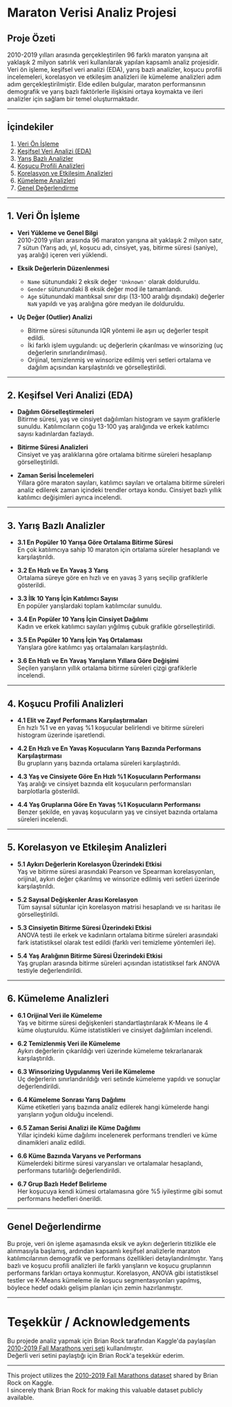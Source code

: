 # Maraton Verisi Analiz Projesi

## Proje Özeti
2010-2019 yılları arasında gerçekleştirilen 96 farklı maraton yarışına ait yaklaşık 2 milyon satırlık veri kullanılarak yapılan kapsamlı analiz projesidir. Veri ön işleme, keşifsel veri analizi (EDA), yarış bazlı analizler, koşucu profili incelemeleri, korelasyon ve etkileşim analizleri ile kümeleme analizleri adım adım gerçekleştirilmiştir. Elde edilen bulgular, maraton performansının demografik ve yarış bazlı faktörlerle ilişkisini ortaya koymakta ve ileri analizler için sağlam bir temel oluşturmaktadır.

---

## İçindekiler

1. [Veri Ön İşleme](#veri-ön-işleme)  
2. [Keşifsel Veri Analizi (EDA)](#keşifsel-veri-analizi-eda)  
3. [Yarış Bazlı Analizler](#yarış-bazlı-analizler)  
4. [Koşucu Profili Analizleri](#koşucu-profili-analizleri)  
5. [Korelasyon ve Etkileşim Analizleri](#korelasyon-ve-etkileşim-analizleri)  
6. [Kümeleme Analizleri](#kümeleme-analizleri)  
7. [Genel Değerlendirme](#genel-değerlendirme)  

---

## 1. Veri Ön İşleme

- **Veri Yükleme ve Genel Bilgi**  
  2010-2019 yılları arasında 96 maraton yarışına ait yaklaşık 2 milyon satır, 7 sütun (Yarış adı, yıl, koşucu adı, cinsiyet, yaş, bitirme süresi (saniye), yaş aralığı) içeren veri yüklendi.

- **Eksik Değerlerin Düzenlenmesi**  
  - `Name` sütunundaki 2 eksik değer `'Unknown'` olarak dolduruldu.  
  - `Gender` sütunundaki 8 eksik değer mod ile tamamlandı.  
  - `Age` sütunundaki mantıksal sınır dışı (13-100 aralığı dışındaki) değerler `NaN` yapıldı ve yaş aralığına göre medyan ile dolduruldu.

- **Uç Değer (Outlier) Analizi**  
  - Bitirme süresi sütununda IQR yöntemi ile aşırı uç değerler tespit edildi.  
  - İki farklı işlem uygulandı: uç değerlerin çıkarılması ve winsorizing (uç değerlerin sınırlandırılması).  
  - Orijinal, temizlenmiş ve winsorize edilmiş veri setleri ortalama ve dağılım açısından karşılaştırıldı ve görselleştirildi.

---

## 2. Keşifsel Veri Analizi (EDA)

- **Dağılım Görselleştirmeleri**  
  Bitirme süresi, yaş ve cinsiyet dağılımları histogram ve sayım grafiklerle sunuldu. Katılımcıların çoğu 13-100 yaş aralığında ve erkek katılımcı sayısı kadınlardan fazlaydı.

- **Bitirme Süresi Analizleri**  
  Cinsiyet ve yaş aralıklarına göre ortalama bitirme süreleri hesaplanıp görselleştirildi.

- **Zaman Serisi İncelemeleri**  
  Yıllara göre maraton sayıları, katılımcı sayıları ve ortalama bitirme süreleri analiz edilerek zaman içindeki trendler ortaya kondu. Cinsiyet bazlı yıllık katılımcı değişimleri ayrıca incelendi.

---

## 3. Yarış Bazlı Analizler

- **3.1 En Popüler 10 Yarışa Göre Ortalama Bitirme Süresi**  
  En çok katılımcıya sahip 10 maraton için ortalama süreler hesaplandı ve karşılaştırıldı.

- **3.2 En Hızlı ve En Yavaş 3 Yarış**  
  Ortalama süreye göre en hızlı ve en yavaş 3 yarış seçilip grafiklerle gösterildi.

- **3.3 İlk 10 Yarış İçin Katılımcı Sayısı**  
  En popüler yarışlardaki toplam katılımcılar sunuldu.

- **3.4 En Popüler 10 Yarış İçin Cinsiyet Dağılımı**  
  Kadın ve erkek katılımcı sayıları yığılmış çubuk grafikle görselleştirildi.

- **3.5 En Popüler 10 Yarış İçin Yaş Ortalaması**  
  Yarışlara göre katılımcı yaş ortalamaları karşılaştırıldı.

- **3.6 En Hızlı ve En Yavaş Yarışların Yıllara Göre Değişimi**  
  Seçilen yarışların yıllık ortalama bitirme süreleri çizgi grafiklerle incelendi.

---

## 4. Koşucu Profili Analizleri

- **4.1 Elit ve Zayıf Performans Karşılaştırmaları**  
  En hızlı %1 ve en yavaş %1 koşucular belirlendi ve bitirme süreleri histogram üzerinde işaretlendi.

- **4.2 En Hızlı ve En Yavaş Koşucuların Yarış Bazında Performans Karşılaştırması**  
  Bu grupların yarış bazında ortalama süreleri karşılaştırıldı.

- **4.3 Yaş ve Cinsiyete Göre En Hızlı %1 Koşucuların Performansı**  
  Yaş aralığı ve cinsiyet bazında elit koşucuların performansları barplotlarla gösterildi.

- **4.4 Yaş Gruplarına Göre En Yavaş %1 Koşucuların Performansı**  
  Benzer şekilde, en yavaş koşucuların yaş ve cinsiyet bazında ortalama süreleri incelendi.

---

## 5. Korelasyon ve Etkileşim Analizleri

- **5.1 Aykırı Değerlerin Korelasyon Üzerindeki Etkisi**  
  Yaş ve bitirme süresi arasındaki Pearson ve Spearman korelasyonları, orijinal, aykırı değer çıkarılmış ve winsorize edilmiş veri setleri üzerinde karşılaştırıldı.

- **5.2 Sayısal Değişkenler Arası Korelasyon**  
  Tüm sayısal sütunlar için korelasyon matrisi hesaplandı ve ısı haritası ile görselleştirildi.

- **5.3 Cinsiyetin Bitirme Süresi Üzerindeki Etkisi**  
  ANOVA testi ile erkek ve kadınların ortalama bitirme süreleri arasındaki fark istatistiksel olarak test edildi (farklı veri temizleme yöntemleri ile).

- **5.4 Yaş Aralığının Bitirme Süresi Üzerindeki Etkisi**  
  Yaş grupları arasında bitirme süreleri açısından istatistiksel fark ANOVA testiyle değerlendirildi.

---

## 6. Kümeleme Analizleri

- **6.1 Orijinal Veri ile Kümeleme**  
  Yaş ve bitirme süresi değişkenleri standartlaştırılarak K-Means ile 4 küme oluşturuldu. Küme istatistikleri ve cinsiyet dağılımları incelendi.

- **6.2 Temizlenmiş Veri ile Kümeleme**  
  Aykırı değerlerin çıkarıldığı veri üzerinde kümeleme tekrarlanarak karşılaştırıldı.

- **6.3 Winsorizing Uygulanmış Veri ile Kümeleme**  
  Uç değerlerin sınırlandırıldığı veri setinde kümeleme yapıldı ve sonuçlar değerlendirildi.

- **6.4 Kümeleme Sonrası Yarış Dağılımı**  
  Küme etiketleri yarış bazında analiz edilerek hangi kümelerde hangi yarışların yoğun olduğu incelendi.

- **6.5 Zaman Serisi Analizi ile Küme Dağılımı**  
  Yıllar içindeki küme dağılımı incelenerek performans trendleri ve küme dinamikleri analiz edildi.

- **6.6 Küme Bazında Varyans ve Performans**  
  Kümelerdeki bitirme süresi varyansları ve ortalamalar hesaplandı, performans tutarlılığı değerlendirildi.

- **6.7 Grup Bazlı Hedef Belirleme**  
  Her koşucuya kendi kümesi ortalamasına göre %5 iyileştirme gibi somut performans hedefleri önerildi.

---

## Genel Değerlendirme

Bu proje, veri ön işleme aşamasında eksik ve aykırı değerlerin titizlikle ele alınmasıyla başlamış, ardından kapsamlı keşifsel analizlerle maraton katılımcılarının demografik ve performans özellikleri detaylandırılmıştır. Yarış bazlı ve koşucu profili analizleri ile farklı yarışların ve koşucu gruplarının performans farkları ortaya konmuştur. Korelasyon, ANOVA gibi istatistiksel testler ve K-Means kümeleme ile koşucu segmentasyonları yapılmış, böylece hedef odaklı gelişim planları için zemin hazırlanmıştır.

---


# Teşekkür / Acknowledgements

Bu projede analiz yapmak için Brian Rock tarafından Kaggle'da paylaşılan  
[2010-2019 Fall Marathons veri seti](https://www.kaggle.com/datasets/runningwithrock/2010-2019-fall-marathons) kullanılmıştır.  
Değerli veri setini paylaştığı için Brian Rock'a teşekkür ederim.

---

This project utilizes the [2010-2019 Fall Marathons dataset](https://www.kaggle.com/datasets/runningwithrock/2010-2019-fall-marathons) shared by Brian Rock on Kaggle.  
I sincerely thank Brian Rock for making this valuable dataset publicly available.
